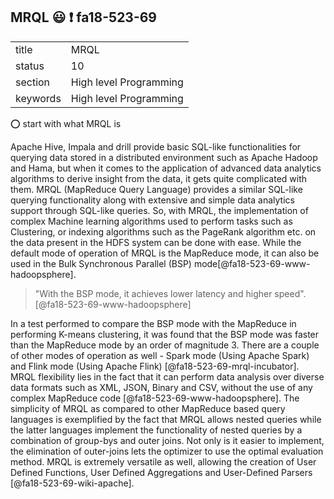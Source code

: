 ## MRQL :smiley: :exclamation: fa18-523-69

|          |                        |
| -------- | ---------------------- |
| title    | MRQL                   | 
| status   | 10                     |
| section  | High level Programming |
| keywords | High level Programming |

:o: start with what MRQL is

Apache Hive, Impala and drill provide basic SQL-like functionalities for
querying data stored in a distributed environment such as Apache Hadoop and
Hama, but when it comes to the application of advanced data analytics algorithms
to derive insight from the data, it gets quite complicated with them. MRQL
(MapReduce Query Language) provides a similar SQL-like querying functionality
along with extensive and simple data analytics support through SQL-like queries.
So, with MRQL, the implementation of complex Machine learning algorithms used to
perform tasks such as Clustering, or indexing algorithms such as the PageRank
algorithm etc. on the data present in the HDFS system can be done with ease.
While the default mode of operation of MRQL is the MapReduce mode, it can also
be used in the Bulk Synchronous Parallel (BSP) mode[@fa18-523-69-www-hadoopsphere].

> "With the BSP mode, it achieves lower latency and higher 
> speed".[@fa18-523-69-www-hadoopsphere]

In a test performed to compare the BSP mode with the MapReduce in performing
K-means clustering, it was found that the BSP mode was faster than the MapReduce
mode by an order of magnitude 3. There are a couple of other modes of operation
as well - Spark mode (Using Apache Spark) and Flink mode (Using Apache Flink)
[@fa18-523-69-mrql-incubator]. MRQL flexibility lies in the fact that it can perform 
data analysis over diverse data formats such as XML, JSON, Binary and CSV, without 
the use of any complex MapReduce code [@fa18-523-69-www-hadoopsphere]. 
The simplicity of MRQL as compared to other MapReduce based query languages is 
exemplified by the fact that MRQL allows nested queries while the latter languages 
implement the functionality of nested queries by a combination of group-bys and outer 
joins. Not only is it easier to implement, the elimination of outer-joins lets the 
optimizer to use the optimal evaluation method. MRQL is extremely versatile as well, 
allowing the creation of User Defined Functions, User Defined Aggregations and 
User-Defined Parsers [@fa18-523-69-wiki-apache].
